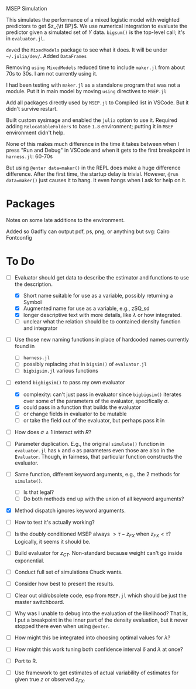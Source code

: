 MSEP Simulation

This simulates the performance of a mixed logistic model with weighted predictors to get $z_{\tt BP}$.  We use numerical integration to evaluate the predictor given a simulated set of $Y$ data. `bigsum()` is the top-level call; it's in `evaluator.jl`.

`dev`ed the `MixedModels` package to see what it does.  It will be under `~/.julia/dev/`.
Added `DataFrames`

Removing `using MixedModels` reduced time to include `maker.jl` from about 70s to 30s.  I am not currently using it.

I had been testing with `maker.jl` as a standalone program that was not a module.  Put it in main model by moving `using` directives to `MSEP.jl`

Add all packages directly used by `MSEP.jl` to Compiled list in VSCode.  But it didn't survive restart.

Built custom sysimage and enabled the `julia` option to use it.
Required adding `RelocatableFolders` to base `1.8` environment; putting it in `MSEP` environment didn't help.

None of this makes much difference in the time it takes between when I press "Run and Debug" in VSCode and when it gets to the first breakpoint in `harness.jl`: 60-70s

But using `@enter data=maker()` in the REPL does make a huge difference difference. After the first time, the startup delay is trivial.  However, `@run data=maker()` just causes it to hang.  It even hangs when I ask for help on it.

Packages
========
Notes on some late additions to the environment.

Added so Gadfly can output pdf, ps, png, or anything but svg:
Cairo
Fontconfig


To Do
=====
- [ ] Evaluator should get data to describe the estimator and functions to use the description.
  - [x] Short name suitable for use as a variable, possibly returning a Symbol
  - [x] Augmented name for use as a variable, e.g., zSQ_sd
  - [x] longer descriptive text with more details, like $\lambda$ or how integrated.
  - [ ] unclear what the relation should be to contained density function and integrator
- [ ] Use those new naming functions in place of hardcoded names currently found in
  - [ ]  `harness.jl`
  - [ ]  possibly replacing zhat in `bigsim()` of `evaluator.jl`
  - [ ]  `bigbigsim.jl` various functions
- [ ] extend `bigbigsim()` to pass my own evaluator
  - [x] complexity: can't just pass in evaluator since `bigbigsim()` iterates over some of the parameters of the evaluator, specifically $\sigma$.
  - [x] could pass in a function that builds the evaluator
  - [ ] or change fields in evaluator to be mutable
  - [ ] or take the field out of the evaluator, but perhaps pass it in
- [ ] How does $\sigma \neq 1$ interact with $R$?
- [ ] Parameter duplication.  E.g., the original `simulate()` function in `evaluator.jl` has `k` and `σ` as parameters even those are also in the `Evaluator`.  Though, in fairness, that particular function constructs the evaluator.
- [ ] Same function, different keyword arguments, e.g., the 2 methods for `simulate()`.
  - [ ] Is that legal?
  - [ ] Do both methods end up with the union of all keyword arguments?
- [x] Method dispatch ignores keyword arguments.
- [ ] How to test it's actually working?
- [ ] Is the doubly conditioned MSEP always $> \tau-z_{FX}$ when $z_{FX}<\tau$?  Logically, it seems it should be.
- [ ] Build evaluator for $z_{CT}$.  Non-standard because weight can't go inside exponential.
- [ ] Conduct full set of simulations Chuck wants.
- [ ] Consider how best to present the results.
- [ ] Clear out old/obsolete code, esp from `MSEP.jl` which should be just the master switchboard.
- [ ] Why was I unable to debug into the evaluation of the likelihood?  That is, I put a breakpoint in the inner part of the density evaluation, but it never stopped there even when using `@enter`.
- [ ] How might this be integrated into choosing optimal values for $\lambda$?
- [ ] How might this work tuning both confidence interval $\delta$ and $\lambda$ at once?
- [ ] Port to R.
- [ ] Use framework to get estimates of actual variability of estimates for given true $z$ or observed $z_{FX}$.
  